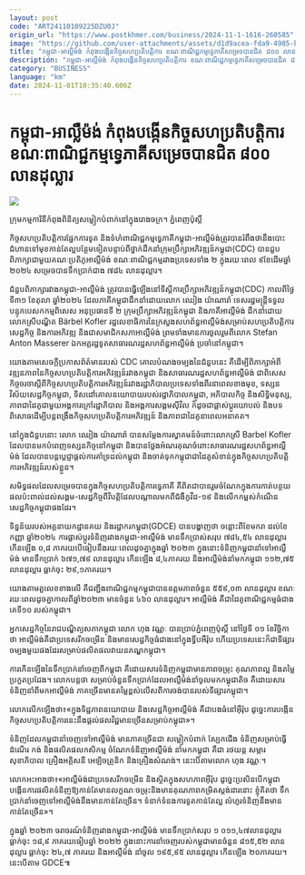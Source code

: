 ```yaml
---
layout: post
code: "ART24110109225DZU0J"
origin_url: "https://www.postkhmer.com/business/2024-11-1-1616-260585"
image: "https://github.com/user-attachments/assets/d1d9acea-fda9-4985-beea-12b85438cbaf"
title: "កម្ពុជា-អាល្លឺម៉ង់ កំពុង​បង្កើន​កិច្ច​សហ​ប្រតិបត្តិការ ខណៈ​ពាណិជ្ជកម្ម​ទ្វេភាគី​សម្រេច​បាន​ជិត ៨០០ លាន​ដុល្លារ​"
description: "​​កម្ពុជា-អាល្លឺម៉ង់ កំពុង​បង្កើន​កិច្ច​សហ​ប្រតិបត្តិការ ខណៈ​ពាណិជ្ជកម្ម​ទ្វេភាគី​សម្រេច​បាន​ជិត ៨០០ លាន​ដុល្លារ​​"
category: "BUSINESS"
language: "km"
date: 2024-11-01T10:35:40.606Z
---
```


# កម្ពុជា-អាល្លឺម៉ង់ កំពុង​បង្កើន​កិច្ច​សហ​ប្រតិបត្តិការ ខណៈ​ពាណិជ្ជកម្ម​ទ្វេភាគី​សម្រេច​បាន​ជិត ៨០០ លាន​ដុល្លារ​

![](https://github.com/user-attachments/assets/d0c121a9-9dc8-4eb3-b06a-b53ab9739321)

ក្រុមកម្មការិនីកំពុងពិនិត្យសម្លៀកបំពាក់នៅក្នុងរោងចក្រ។ ភ្នំពេញប៉ុស្តិ៍

កិច្ច​សហ​ប្រតិបត្តិការ​ផ្នែក​ការទូត និង​ទំហំពាណិជ្ជកម្ម​ទ្វេភាគីកម្ពុជា-​​អាល្លឺម៉ង់ ​ត្រូវ​បាន​រំពឹង​ថា​នឹង​បោះ​ជំហាន​ទៅ​មុខ​កាន់​តែ​ល្អ​បន្ថែម​ទៀត​បន្ទាប់​ពី​ថ្នាក់​ដឹកនាំ​ក្រុមប្រឹក្សា​អភិវឌ្ឍន៍​កម្ពុជា​(CDC) បាន​ជួប​ពិភាក្សា​ជាមួយ​គណៈ​ប្រតិភូ​អាល្លឺម៉ង់ ខណៈ​ពាណិជ្ជកម្ម​រវាង​ប្រទេស​ទាំង​ ២ ក្នុង​រយៈ​ពេល ៩​ខែ​ដើម​ឆ្នាំ ​២០២៤ សម្រេច​បាន​ទឹក​ប្រាក់​ជាង ៧៨៤ លាន​ដុល្លារ​។

ជំនួប​ពិភាក្សា​រវាង​កម្ពុជា-​អាល្លឺម៉ង់​ ត្រូវ​បាន​ធ្វើ​ឡើង​នៅ​ទីស្តីការ​ប្រឹក្សា​អភិវឌ្ឍន៍​កម្ពុជា​(CDC) កាល​ពី​ថ្ងៃ​ទី​៣១ ខែ​តុលា ឆ្នាំ​២០២៤ ដែល​ភាគី​កម្ពុជា​ដឹកនាំ​ដោយ​លោក ឈៀង យ៉ាណារ៉ា ទេសរដ្ឋមន្ត្រី​ទទួល​បន្ទុក​បេសកកម្ម​ពិសេស អនុ​ប្រធាន​ទី ២ ក្រុម​ប្រឹក្សា​អភិវឌ្ឍន៍​កម្ពុជា និង​ភាគី​អាល្លឺម៉ង់ ដឹកនាំ​ដោយ​ លោកស្រី​បណ្ឌិត Bärbel Kofler រដ្ឋលេខាធិការ​នៃ​ក្រសួង​សហព័ន្ធ​អាល្លឺម៉ង់​សម្រាប់​សហ​ប្រតិបត្តិការ​សេដ្ឋកិច្ច និង​ការ​អភិវឌ្ឍ និង​ជា​សមាជិក​សភា​អាល្លឺម៉ង់ ព្រម​ទាំង​​មាន​ការ​ចូលរួម​ពី​លោក​ Stefan Anton Masserer ឯកអគ្គ​រដ្ឋ​ទូត​សាធារណរដ្ឋ​សហព័ន្ធ​អាល្លឺម៉ង់ ប្រចាំ​នៅ​កម្ពុជា។

យោង​តាម​សេចក្តី​ប្រកាស​ព័ត៌មាន​របស់ CDC គោល​បំណង​ចម្បង​នៃ​ជំនួប​នេះ គឺ​ដើម្បី​ពិភាក្សា​អំពី​វឌ្ឍនភាព​នៃ​កិច្ច​សហប្រតិបត្តិការ​អភិវឌ្ឍន៍​រវាង​កម្ពុជា និង​សាធារណរដ្ឋ​សហព័ន្ធ​អាល្លឺម៉ង់ ជា​ពិសេស​កិច្ច​ចរចា​ស្តីពី​កិច្ច​សហ​ប្រតិបត្តិការ​អភិវឌ្ឍន៍​រវាង​រដ្ឋាភិបាល​ប្រទេស​ទាំង​ពីរ​នា​ពេល​ខាង​មុខ, ទស្សន​វិស័យ​សេដ្ឋកិច្ច​កម្ពុជា, ទិសដៅ​គោល​នយោបាយ​របស់​រដ្ឋាភិបាល​កម្ពុជា, អភិបាល​កិច្ច និង​សិទ្ធិ​មនុស្ស, ភាព​ជា​ដៃគូ​ជាមួយ​អង្គការ​ក្រៅ​រដ្ឋាភិបាល និង​អង្គការ​សង្គម​ស៊ីវិល ក៏​ដូចជា​ផ្លាស់​ប្តូរ​យោបល់ និង​បទពិសោធ​ដើម្បី​បន្ត​ពង្រឹង​កិច្ច​សហប្រតិបត្តិការ​អភិវឌ្ឍន៍ និង​ភាព​ជាដៃគូ​នា​ពេល​អនាគត។

នៅ​ក្នុង​ជំនួប​នោះ ​លោក ឈៀង យ៉ាណារ៉ា បាន​សម្តែង​ការ​ស្វាគមន៍​ចំពោះ​លោកស្រី​ Barbel Kofler ដែល​បាន​មក​បំពេញ​ទស្សនកិច្ច​នៅ​កម្ពុជា និង​បាន​ថ្លែង​អំណរ​គុណ​ចំពោះ​សាធារណរដ្ឋ​សហព័ន្ធ​អាល្លឺម៉ង់ ដែល​បាន​បន្ត​ប្តេជ្ញា​ផ្តល់​ការ​គាំទ្រ​ដល់​កម្ពុជា និង​ចាត់ទុក​កម្ពុជា​ជា​ដៃគូ​សំខាន់​ក្នុង​កិច្ច​សហប្រតិបត្តិការ​អភិវឌ្ឍន៍​របស់​ខ្លួន។ 

សមិទ្ធផល​ដែល​សម្រេច​បាន​ក្នុង​កិច្ច​សហប្រតិបត្តិការ​ទ្វេភាគី គឺ​ពិត​ជា​បាន​រួម​ចំណែក​ក្នុង​ការ​កាត់​បន្ថយ​ផល​ប៉ះពាល់​ដល់​សង្គម-​ សេដ្ឋកិច្ច​ពី​វិបត្តិ​ដែល​បណ្តាល​មក​ពី​ជំងឺ​កូវីដ-១៩ និង​លើក​កម្ពស់​កំណើន​សេដ្ឋកិច្ច​កម្ពុជាផងដែរ។

ទិន្នន័យ​របស់​អគ្គនាយកដ្ឋានគយ និង​រដ្ឋាករកម្ពុជា(GDCE) បាន​បង្ហាញថា ចន្លោះពី​ខែមករា ដល់​ខែ​កញ្ញា ឆ្នាំ​២០២៤ ការ​ផ្លាស់​ប្តូរទំនិញ​រវាង​កម្ពុជា​-អាល្លឺម៉ង់ មាន​ទឹក​ប្រាស់​សរុប ៧៨៤,៥៤ លាន​ដុល្លារ កើន​ឡើង ០,៨ ភាគរយ​បើ​ធៀប​នឹង​រយៈ​ពេល​ដូចគ្នា​ក្នុង​ឆ្នាំ​ ២០២៣ ក្នុង​នោះ​ទំនិញ​កម្ពុជា​នាំ​ទៅ​អាល្លឺម៉ង់ មាន​ទឹក​ប្រាក់ ៦៧១,៧៩ លាន​ដុល្លារ កើន​ឡើង ៨,៤​ភាគរយ និង​អាល្លឺម៉ង់​នាំមក​កម្ពុជា ១១២,៧៥​ លាន​ដុល្លារ ធ្លាក់​ចុះ ២៩,១​ភាគរយ​។​

យោង​តាម​តួលេខខាងលើ គឺ​ជញ្ជីង​ពាណិជ្ជកម្ម​កម្ពុជា​បាន​ឧត្តមភាព​ចំនួន ៥៥៩,០៣ លាន​ដុល្លារ ខណៈ​រយៈ​ពេល​ដូចគ្នា​កាល​ពី​ឆ្នាំ​២០២៣ មាន​ចំនួន ៤៦០ លាន​ដុល្លារ​។ អាល្លឺម៉ង់ គឺ​ជា​ដៃគូពាណិជ្ជកម្ម​ធំ​ជាង​គេ​ទី​១០ របស់​កម្ពុជា។​

អ្នក​សេដ្ឋកិច្ច​នៃ​រាជបណ្ឌិត្យសភាកម្ពុជា លោក ហុង វណ្ណៈ បាន​ប្រាប់​​ភ្នំពេញ​ប៉ុស្តិ៍​ នៅ​ថ្ងៃទី​ ០១ ខែវិច្ឆិកា​ថា អាល្លឺម៉ង់គឺ​ជា​ប្រទេស​រីកចម្រើន និង​មាន​សេដ្ឋកិច្ច​ធំ​ជាង​នៅក្នុង​ទ្វីបអឺរ៉ុប ហើយប្រទេស​នេះ​ក៏ជាទីផ្សារ​ចម្បង​មួយ​ផង​ដែរ​សម្រាប់​ផលិត​ផល​វាយនភណ្ឌ​កម្ពុជា​​។ 

ការ​កើន​ឡើង​នៃ​ទឹក​ប្រាក់​​នាំ​ចេញពី​កម្ពុជា​ គឺ​ដោយ​សារ​ទំនិញ​កម្ពុជា​មានភាព​ចម្រុះ ​គុណភាព​ល្អ និង​តម្លៃ​ប្រកួត​ប្រជែង​។ លោក​បន្តថា សម្រាប់​ចំនួន​ទឹកប្រាក់​ដែល​អាល្លឺម៉ង់​នាំ​ចូល​មក​កម្ពុជា​តិច គឺដោយ​សារ​​ទំនិញ​នាំ​ពីមក​​អាល្លឺម៉ង់ ភាគច្រើន​មាន​តម្លៃ​ខ្ពស់​លើស​ពី​ការ​ចង់​បាន​របស់ទីផ្សារ​​កម្ពុជា។​

លោក​លើក​ឡើង​ថា៖​«​ក្នុង​ទិដ្ឋភាពនយោបាយ និង​សេដ្ឋកិច្ច​អាល្លឺម៉ង់ គឺជាបងធំនៅអ៊ឺរ៉ុប ដូច្នេះ​ការ​បង្កើន​កិច្ច​សហប្រតិបត្តិការនេះ​នឹង​ផ្តល់​ផល​វិជ្ជមាន​ច្រើន​សម្រាប់​កម្ពុជា​»។

ទំនិញ​ដែល​កម្ពុជា​នាំ​ចេញទៅ​អាល្លឺម៉ង់​ មាន​ភាគច្រើនជា សម្លៀកបំពាក់ ស្បែកជើង ទំនិញ​សម្រាប់​ធ្វើដំណើរ កង់ និង​ផលិតផល​កសិកម្ម ចំណែក​ទំនិញ​​​អាល្លឺម៉ង់ នាំមក​កម្ពុជា គឺ​ជា រថយន្ត សម្ភារសុខាភិបាល គ្រឿងអគ្គិសនី អេឡិចត្រូនិក និង​គ្រឿងសំណង់​។​ នេះ​បើ​តាម​លោក ហុង វណ្ណៈ​។​

លោក​អះអាងថា​៖«​អាល្លឺម៉ង់​ជា​ប្រទេស​រីកចម្រើន និង​ស្ថិតក្នុង​សហភាព​អ៊ឺរ៉ុប ដូច្នេះ​ប្រសិន​បើ​កម្ពុជា​បង្កើន​ការ​ផលិត​ទំនិញ​ឱ្យ​កាន់​តែ​មាន​លក្ខណៈចម្រុះ​ និង​មាន​គុណ​ភាព​កម្រិត​ស្តង់ដារ​នោះ ខ្ញុំ​គិត​ថា​ ទឹក​ប្រាក់​នាំ​ចេញ​ទៅ​អាល្លឺម៉ង់​នឹង​មាន​កាន់​តែ​ច្រើន​។ ទំនាក់​ទំនង​ការទូតកាន់តែល្អ លំហូរ​ទំនិញ​នឹង​មានកាន់តែច្រើន​»។​

ក្នុង​ឆ្នាំ​ ២០២៣ ចរាចរណ៍​ទំនិញ​រវាង​កម្ពុជា-​អាល្លឺម៉ង់ មាន​ទឹក​ប្រាក់​សរុប ១ ០១១,៤៧លាន​ដុល្លារ ធ្លាក់​ចុះ ១៨,៩ ភាគរយធៀប​ឆ្នាំ ២០២២ ក្នុង​នោះ​ការ​នាំ​ចេញរបស់កម្ពុជាមាន​ចំនួន ៨១៥,៥២ លាន​ដុល្លារ ធ្លាក់​ចុះ ២៤,៧ ភាគរយ និង​អាល្លឺម៉ង់ នាំចូល ១៩៥,៩៥ លាន​ដុល្លារ កើន​ឡើង ២០​ ភាគរយ។ នេះ​បើ​តាម GDCE៕